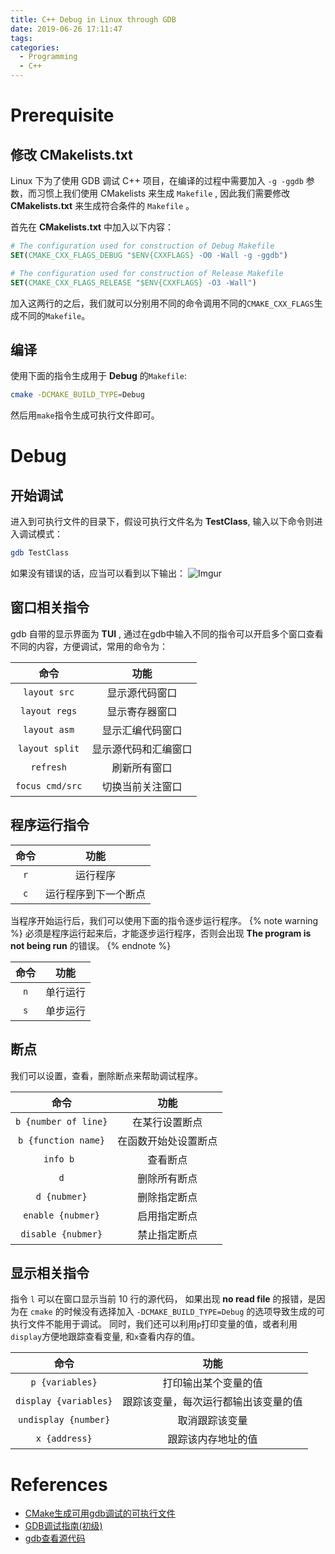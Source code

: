 ```yaml
---
title: C++ Debug in Linux through GDB
date: 2019-06-26 17:11:47
tags: 
categories: 
  - Programming
  - C++
---
```


# Prerequisite

## 修改 CMakelists.txt

Linux 下为了使用 GDB 调试 C++ 项目，在编译的过程中需要加入 `-g -ggdb` 参数，而习惯上我们使用 CMakelists 来生成 `Makefile` , 因此我们需要修改 **CMakelists.txt** 来生成符合条件的 `Makefile` 。

首先在 **CMakelists.txt** 中加入以下内容：
```cmake
# The configuration used for construction of Debug Makefile
SET(CMAKE_CXX_FLAGS_DEBUG "$ENV{CXXFLAGS} -O0 -Wall -g -ggdb")

# The configuration used for construction of Release Makefile
SET(CMAKE_CXX_FLAGS_RELEASE "$ENV{CXXFLAGS} -O3 -Wall")
```
加入这两行的之后，我们就可以分别用不同的命令调用不同的`CMAKE_CXX_FLAGS`生成不同的`Makefile`。

## 编译

使用下面的指令生成用于 **Debug** 的`Makefile`:
```bash
cmake -DCMAKE_BUILD_TYPE=Debug 
```
然后用`make`指令生成可执行文件即可。

# Debug

## 开始调试

进入到可执行文件的目录下，假设可执行文件名为 **TestClass**, 输入以下命令则进入调试模式：
```bash
gdb TestClass
```
如果没有错误的话，应当可以看到以下输出：
![Imgur](https://i.imgur.com/ul8ytpA.png)

## 窗口相关指令

gdb 自带的显示界面为 **TUI** , 通过在gdb中输入不同的指令可以开启多个窗口查看不同的内容，方便调试，常用的命令为：

  | 命令 | 功能 | 
  | :--: | :------------:  | 
  | `layout src`   | 显示源代码窗口       | 
  | `layout regs`  | 显示寄存器窗口    | 
  | `layout asm`   | 显示汇编代码窗口     | 
  | `layout split` | 显示源代码和汇编窗口 |
  | `refresh`      | 刷新所有窗口        | 
  | `focus cmd/src`| 切换当前关注窗口    |

## 程序运行指令

  | 命令 | 功能 | 
  | :--: | :------------:  | 
  | `r`  | 运行程序       | 
  | `c`  | 运行程序到下一个断点  | 

当程序开始运行后，我们可以使用下面的指令逐步运行程序。
{% note warning %}
必须是程序运行起来后，才能逐步运行程序，否则会出现 **The program is not being run** 的错误。
{% endnote %}

  | 命令 | 功能 | 
  | :--: | :------------:  | 
  | `n`  | 单行运行       | 
  | `s`  | 单步运行  | 

## 断点

我们可以设置，查看，删除断点来帮助调试程序。

  | 命令 | 功能 | 
  | :--: | :------------:  | 
  | `b {number of line}` | 在某行设置断点       | 
  | `b {function name}`  | 在函数开始处设置断点  | 
  | `info b `            | 查看断点  |
  | `d`                  | 删除所有断点  |
  | `d {nubmer}`         | 删除指定断点  |
  | `enable {nubmer}`    | 启用指定断点  |
  | `disable {nubmer}`   | 禁止指定断点  |

## 显示相关指令

指令 `l` 可以在窗口显示当前 10 行的源代码， 如果出现 **no read file** 的报错，是因为在 `cmake` 的时候没有选择加入 `-DCMAKE_BUILD_TYPE=Debug` 的选项导致生成的可执行文件不能用于调试。 
同时，我们还可以利用`p`打印变量的值，或者利用`display`方便地跟踪查看变量, 和`x`查看内存的值。

  | 命令 | 功能 | 
  | :--: | :------------:  | 
  | `p {variables}`  | 打印输出某个变量的值       | 
  | `display {variables}`  | 跟踪该变量，每次运行都输出该变量的值  | 
  | `undisplay {number}`   | 取消跟踪该变量  | 
  | `x {address}`    | 跟踪该内存地址的值  | 

# References

- [CMake生成可用gdb调试的可执行文件](https://blog.csdn.net/lemonaha/article/details/72837561)
- [GDB调试指南(初级)](https://blog.csdn.net/LF_2016/article/details/54172864)
- [gdb查看源代码](https://blog.csdn.net/hiawui/article/details/6173107)


